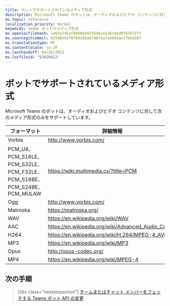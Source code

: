 ```yaml
---
title: ボットでサポートされているメディア形式
description: Microsoft Teams のボットは、オーディオおよびビデオ コンテンツに対して次のメディア形式のみをサポートしています。
ms.topic: reference
localization_priority: Normal
keywords: teams ボットのメディア形式
ms.openlocfilehash: 1a6fe745af6048be972bd6cea26ca5d0f876727f
ms.sourcegitcommit: 825abed2f8784d2bab7407ba7a4455ae17bbd28f
ms.translationtype: MT
ms.contentlocale: ja-JP
ms.lasthandoff: 04/26/2021
ms.locfileid: "52020612"
---
```

# <a name="supported-media-formats-for-bots"></a>ボットでサポートされているメディア形式

Microsoft Teams のボットは、オーディオおよびビデオ コンテンツに対して次のメディア形式のみをサポートしています。

| フォーマット | 詳細情報 |
| --- | --- |
| Vorbis | http://www.vorbis.com/ |
| PCM_U8、PCM_S16LE、PCM_S32LE、PCM_F32LE、PCM_S16BE、PCM_S24BE、PCM_MULAW | https://wiki.multimedia.cx/?title=PCM |
| Ogg | http://www.vorbis.com/ |
| Matroska | https://matroska.org/ |
| WAV | https://en.wikipedia.org/wiki/WAV |
| AAC | https://en.wikipedia.org/wiki/Advanced_Audio_Coding |
| H264 | https://en.wikipedia.org/wiki/H.264/MPEG-4_AVC |
| MP3 | https://en.wikipedia.org/wiki/MP3 |
| Opus | http://opus-codec.org/ |
| MP4 | https://en.wikipedia.org/wiki/MPEG-4 |

## <a name="next-step"></a>次の手順

> [!div class="nextstepaction"]
> [チームまたはチャット メンバーをフェッチする Teams ボット API の変更](~/resources/team-chat-member-api-changes.md)
